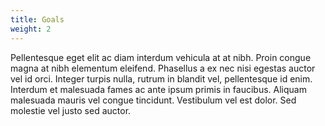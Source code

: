 ```yaml
---
title: Goals
weight: 2
---
```

Pellentesque eget elit ac diam interdum vehicula at at nibh. Proin congue magna at nibh elementum eleifend. Phasellus a ex nec nisi egestas auctor vel id orci. Integer turpis nulla, rutrum in blandit vel, pellentesque id enim. Interdum et malesuada fames ac ante ipsum primis in faucibus. Aliquam malesuada mauris vel congue tincidunt. Vestibulum vel est dolor. Sed molestie vel justo sed auctor.
